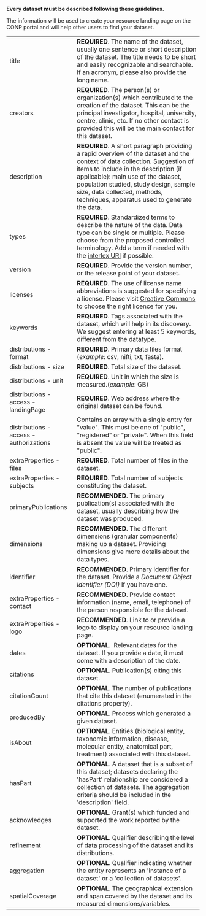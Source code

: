 **Every dataset must be described following these guidelines.**

The information will be used to create your resource landing page on the CONP portal and will help other users to find your dataset. 


| | |
|-|-|
|title|**REQUIRED**. The name of the dataset, usually one sentence or short description of the dataset. The title needs to be short and easily recognizable and searchable. If an acronym, please also provide the long name.|
|creators|**REQUIRED**. The person(s) or organization(s) which contributed to the creation of the dataset. This can be the principal investigator, hospital, university, centre, clinic, etc. If no other contact is provided this will be the main contact for this dataset.|
|description|**REQUIRED**. A short paragraph providing a rapid overview of the dataset and the context of data collection. Suggestion of items to include in the description (if applicable): main use of the dataset, population studied, study design, sample size, data collected, methods, techniques, apparatus used to generate the data.|
|types|**REQUIRED**. Standardized terms to describe the nature of the data. Data type can be single or multiple. Please choose from the proposed controlled terminology. Add a term if needed with the [interlex URI](https://neuinfo.org/interlex/dashboard) if possible.| 
|version|**REQUIRED**. Provide the version number, or the release point of your dataset.|
|licenses|**REQUIRED**. The use of license name abbreviations is suggested for specifying a license. Please visit [Creative Commons](https://creativecommons.org/share-your-work/) to choose the right licence for you.|
|keywords|**REQUIRED**. Tags associated with the dataset, which will help in its discovery. We suggest entering at least 5 keywords, different from the datatype.|
|distributions - format|**REQUIRED**. Primary data files format (*example*: csv, nifti, txt, fasta).|
|distributions - size|**REQUIRED**. Total size of the dataset.|
|distributions - unit|**REQUIRED**. Unit in which the size is measured.(*example*: GB)|
|distributions - access - landingPage|**REQUIRED**. Web address where the original dataset can be found.|
|distributions - access - authorizations|Contains an array with a single entry for "value". This must be one of "public", "registered" or "private". When this field is absent the value will be treated as "public".|
|extraProperties - files|**REQUIRED**. Total number of files in the dataset.|
|extraProperties - subjects|**REQUIRED**. Total number of subjects constituting the dataset.|
|primaryPublications|**RECOMMENDED**. The primary publication(s) associated with the dataset, usually describing how the dataset was produced.|
|dimensions|**RECOMMENDED**. The different dimensions (granular components) making up a dataset. Providing dimensions give more details about the data types.|
|identifier|**RECOMMENDED**. Primary identifier for the dataset. Provide a *Document Object Identifier (DOI)* if you have one.|
|extraProperties - contact|**RECOMMENDED**. Provide contact information (name, email, telephone) of the person responsible for the dataset.|
|extraProperties - logo|**RECOMMENDED**. Link to or provide a logo to display on your resource landing page.|
|dates|**OPTIONAL**.  Relevant dates for the dataset. If you provide a date, it must come with a description of the date.|<!--will later choose from a pulldown list--> 
|citations|**OPTIONAL**.  Publication(s) citing this dataset.|
|citationCount|**OPTIONAL**. The number of publications that cite this dataset (enumerated in the citations property).|
|producedBy|**OPTIONAL**. Process which generated a given dataset.|
|isAbout|**OPTIONAL**. Entities (biological entity, taxonomic information, disease, molecular entity, anatomical part, treatment) associated with this dataset.|
|hasPart|**OPTIONAL**. A dataset that is a subset of this dataset; datasets declaring the 'hasPart' relationship are considered a collection of datasets.  The aggregation criteria should be included in the 'description' field.|
|acknowledges|**OPTIONAL**. Grant(s) which funded and supported the work reported by the dataset.|
|refinement|**OPTIONAL**. Qualifier describing the level of data processing of the dataset and its distributions.|
|aggregation|**OPTIONAL**. Qualifier indicating whether the entity represents an 'instance of a dataset' or a 'collection of datasets'.|
|spatialCoverage|**OPTIONAL**. The geographical extension and span covered by the dataset and its measured dimensions/variables.|

<!--- how to acknowledge
RECOMMENDED.  Instructions how researchers using this dataset should acknowledge the original authors. This field can also be used to define a publication that should be cited in publications that use the dataset. --->
<!--- availability
OPTIONAL. A qualifier indicating the different types of availability for a dataset (available, unavailable, embargoed, available with restriction, information not available) --->





